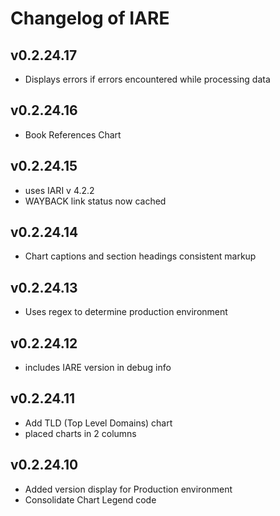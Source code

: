 # Changelog of IARE


## v0.2.24.17
- Displays errors if errors encountered while processing data

## v0.2.24.16
- Book References Chart

## v0.2.24.15
- uses IARI v 4.2.2
- WAYBACK link status now cached

## v0.2.24.14
- Chart captions and section headings consistent markup

## v0.2.24.13
- Uses regex to determine production environment

## v0.2.24.12
- includes IARE version in debug info

## v0.2.24.11
- Add TLD (Top Level Domains) chart
- placed charts in 2 columns

## v0.2.24.10
- Added version display for Production environment
- Consolidate Chart Legend code

